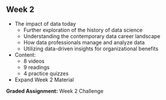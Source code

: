 ## Week 2
- The impact of data today
  - Further exploration of the history of data science
  - Understanding the contemporary data career landscape
  - How data professionals manage and analyze data
  - Utilizing data-driven insights for organizational benefits
- Content:
  - 8 videos
  - 9 readings
  - 4 practice quizzes
- Expand Week 2 Material

**Graded Assignment:** Week 2 Challenge

